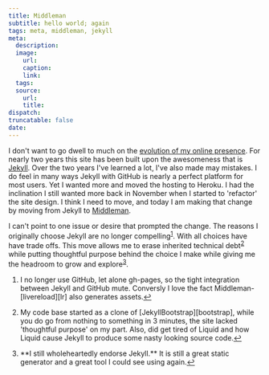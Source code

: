 ```yaml
---
title: Middleman
subtitle: hello world; again
tags: meta, middleman, jekyll
meta:
  description:
  image:
    url:
    caption:
    link:
  tags:
  source:
    url:
    title:
dispatch:
truncatable: false
date:
---
```


I don't want to go dwell to much on the [evolution of my online presence][history]. For nearly two years this site has been built upon the awesomeness that is [Jekyll][jk]. Over the two years I've learned a lot, I've also made may mistakes. I do feel in many ways Jekyll with GitHub is nearly a perfect platform for most users. Yet I wanted more and moved the hosting to Heroku. I had the inclination I still wanted more back in November when I started to 'refactor' the site design. I think I need to move, and today I am making that change by moving from Jekyll to [Middleman][mm].

I can't point to one issue or desire that prompted the change. The reasons I originally choose Jekyll are no longer compelling<sup id="fnr1-2014-07-14">[1]</sup>. With all choices have have trade offs. This move allows me to erase inherited technical debt<sup id="fnr2-2014-07-14">[2]</sup> while putting thoughtful purpose behind the choice I make while giving me the headroom to grow and explore<sup id="fnr3-2014-07-14">[3]</sup>.

<div class="footnotes">
<ol>
  <li id='fn1-2014-07-14'><p>I no longer use GitHub, let alone gh-pages, so the tight integration between Jekyll and GitHub mute. Conversly I love the fact Middleman-[livereload][lr] also generates assets.<a href="#fnr1-2014-07-14">&#x21A9;&#xFE0E;</a></p></li>

  <li id='fn2-2014-07-14'><p>My code base started as a clone of [JekyllBootstrap][bootstrap], while you do go from nothing to something in 3 minutes, the site lacked 'thoughtful purpose' on my part. Also, did get tired of Liquid and how Liquid cause Jekyll to produce some nasty looking source code.<a href="#fnr2-2014-07-14">&#x21A9;&#xFE0E;</a></p></li>

  <li id='fn3-2014-07-14'><p>**I still wholeheartedly endorse Jekyll.** It is still a great static generator and a great tool I could see using again.<a href="#fnr3-2014-07-14">&#x21A9;&#xFE0E;</a></p></li>
</ol>
</div>

[1]: #fn1-2014-07-14
[2]: #fn2-2014-07-14
[3]: #fn3-2014-07-14


[history]: /about/history
[jk]: http://jekyllrb.com/
[mm]: http://middlemanapp.com/ "makes developing websites simple"
[lr]: https://github.com/middleman/middleman-livereload
[bootstrap]: http://jekyllbootstrap.com/
